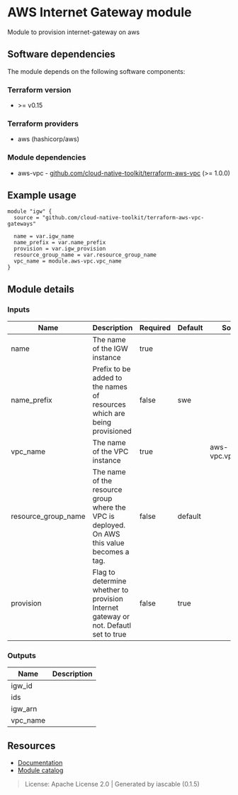 # AWS Internet Gateway module

Module to provision internet-gateway on aws


## Software dependencies

The module depends on the following software components:

### Terraform version

- \>= v0.15

### Terraform providers


- aws (hashicorp/aws)

### Module dependencies


- aws-vpc - [github.com/cloud-native-toolkit/terraform-aws-vpc](https://github.com/cloud-native-toolkit/terraform-aws-vpc) (>= 1.0.0)

## Example usage

```hcl
module "igw" {
  source = "github.com/cloud-native-toolkit/terraform-aws-vpc-gateways"

  name = var.igw_name
  name_prefix = var.name_prefix
  provision = var.igw_provision
  resource_group_name = var.resource_group_name
  vpc_name = module.aws-vpc.vpc_name
}

```

## Module details

### Inputs

| Name | Description | Required | Default | Source |
|------|-------------|---------|----------|--------|
| name | The name of the IGW instance | true |  |  |
| name_prefix | Prefix to be added to the names of resources which are being provisioned | false | swe |  |
| vpc_name | The name of the VPC instance | true |  | aws-vpc.vpc_name |
| resource_group_name | The name of the resource group where the VPC is deployed. On AWS this value becomes a tag. | false | default |  |
| provision | Flag to determine whether to provision Internet gateway or not. Defautl set to true | false | true |  |

### Outputs

| Name | Description |
|------|-------------|
| igw_id    |  |
| ids   |  |
| igw_arn     |  |
| vpc_name     |  |

## Resources

- [Documentation](https://operate.cloudnativetoolkit.dev)
- [Module catalog](https://modules.cloudnativetoolkit.dev)

> License: Apache License 2.0 | Generated by iascable (0.1.5)
